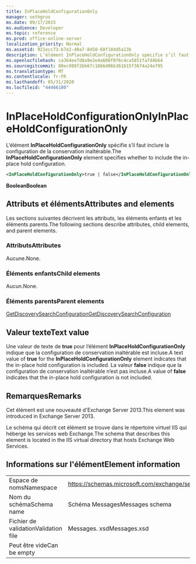 ```yaml
---
title: InPlaceHoldConfigurationOnly
manager: sethgros
ms.date: 09/17/2015
ms.audience: Developer
ms.topic: reference
ms.prod: office-online-server
localization_priority: Normal
ms.assetid: 921ecc73-b7e2-40a7-8458-68f18dd5a13b
description: L’élément InPlaceHoldConfigurationOnly spécifie s’il faut inclure la configuration de la conservation inaltérable.
ms.openlocfilehash: ca364ee7d8a9e2e4a608f8f6c4ca5851fa7d4b64
ms.sourcegitcommit: 88ec988f2bb67c1866d06b361615f3674a24e795
ms.translationtype: MT
ms.contentlocale: fr-FR
ms.lasthandoff: 05/31/2020
ms.locfileid: "44466100"
---
```

# <a name="inplaceholdconfigurationonly"></a><span data-ttu-id="9efa2-103">InPlaceHoldConfigurationOnly</span><span class="sxs-lookup"><span data-stu-id="9efa2-103">InPlaceHoldConfigurationOnly</span></span>

<span data-ttu-id="9efa2-104">L’élément **InPlaceHoldConfigurationOnly** spécifie s’il faut inclure la configuration de la conservation inaltérable.</span><span class="sxs-lookup"><span data-stu-id="9efa2-104">The **InPlaceHoldConfigurationOnly** element specifies whether to include the in-place hold configuration.</span></span> 
  
```XML
<InPlaceHoldConfigurationOnly>true | false</InPlaceHoldConfigurationOnly>
```

 <span data-ttu-id="9efa2-105">**Boolean**</span><span class="sxs-lookup"><span data-stu-id="9efa2-105">**Boolean**</span></span>
## <a name="attributes-and-elements"></a><span data-ttu-id="9efa2-106">Attributs et éléments</span><span class="sxs-lookup"><span data-stu-id="9efa2-106">Attributes and elements</span></span>

<span data-ttu-id="9efa2-107">Les sections suivantes décrivent les attributs, les éléments enfants et les éléments parents.</span><span class="sxs-lookup"><span data-stu-id="9efa2-107">The following sections describe attributes, child elements, and parent elements.</span></span>
  
### <a name="attributes"></a><span data-ttu-id="9efa2-108">Attributs</span><span class="sxs-lookup"><span data-stu-id="9efa2-108">Attributes</span></span>

<span data-ttu-id="9efa2-109">Aucune.</span><span class="sxs-lookup"><span data-stu-id="9efa2-109">None.</span></span>
  
### <a name="child-elements"></a><span data-ttu-id="9efa2-110">Éléments enfants</span><span class="sxs-lookup"><span data-stu-id="9efa2-110">Child elements</span></span>

<span data-ttu-id="9efa2-111">Aucun.</span><span class="sxs-lookup"><span data-stu-id="9efa2-111">None.</span></span>
  
### <a name="parent-elements"></a><span data-ttu-id="9efa2-112">Éléments parents</span><span class="sxs-lookup"><span data-stu-id="9efa2-112">Parent elements</span></span>

[<span data-ttu-id="9efa2-113">GetDiscoverySearchConfiguration</span><span class="sxs-lookup"><span data-stu-id="9efa2-113">GetDiscoverySearchConfiguration</span></span>](getdiscoverysearchconfiguration.md)
  
## <a name="text-value"></a><span data-ttu-id="9efa2-114">Valeur texte</span><span class="sxs-lookup"><span data-stu-id="9efa2-114">Text value</span></span>

<span data-ttu-id="9efa2-115">Une valeur de texte de **true** pour l’élément **InPlaceHoldConfigurationOnly** indique que la configuration de conservation inaltérable est incluse.</span><span class="sxs-lookup"><span data-stu-id="9efa2-115">A text value of **true** for the **InPlaceHoldConfigurationOnly** element indicates that the in-place hold configuration is included.</span></span> <span data-ttu-id="9efa2-116">La valeur **false** indique que la configuration de conservation inaltérable n’est pas incluse.</span><span class="sxs-lookup"><span data-stu-id="9efa2-116">A value of **false** indicates that the in-place hold configuration is not included.</span></span> 
  
## <a name="remarks"></a><span data-ttu-id="9efa2-117">Remarques</span><span class="sxs-lookup"><span data-stu-id="9efa2-117">Remarks</span></span>

<span data-ttu-id="9efa2-118">Cet élément est une nouveauté d'Exchange Server 2013.</span><span class="sxs-lookup"><span data-stu-id="9efa2-118">This element was introduced in Exchange Server 2013.</span></span>
  
<span data-ttu-id="9efa2-119">Le schéma qui décrit cet élément se trouve dans le répertoire virtuel IIS qui héberge les services web Exchange.</span><span class="sxs-lookup"><span data-stu-id="9efa2-119">The schema that describes this element is located in the IIS virtual directory that hosts Exchange Web Services.</span></span>
  
## <a name="element-information"></a><span data-ttu-id="9efa2-120">Informations sur l'élément</span><span class="sxs-lookup"><span data-stu-id="9efa2-120">Element information</span></span>

|||
|:-----|:-----|
|<span data-ttu-id="9efa2-121">Espace de noms</span><span class="sxs-lookup"><span data-stu-id="9efa2-121">Namespace</span></span>  <br/> |https://schemas.microsoft.com/exchange/services/2006/messages  <br/> |
|<span data-ttu-id="9efa2-122">Nom du schéma</span><span class="sxs-lookup"><span data-stu-id="9efa2-122">Schema name</span></span>  <br/> |<span data-ttu-id="9efa2-123">Schéma Messages</span><span class="sxs-lookup"><span data-stu-id="9efa2-123">Messages schema</span></span>  <br/> |
|<span data-ttu-id="9efa2-124">Fichier de validation</span><span class="sxs-lookup"><span data-stu-id="9efa2-124">Validation file</span></span>  <br/> |<span data-ttu-id="9efa2-125">Messages. xsd</span><span class="sxs-lookup"><span data-stu-id="9efa2-125">Messages.xsd</span></span>  <br/> |
|<span data-ttu-id="9efa2-126">Peut être vide</span><span class="sxs-lookup"><span data-stu-id="9efa2-126">Can be empty</span></span>  <br/> ||
   

